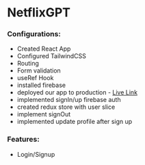 # NetflixGPT

### Configurations:

- Created React App
- Configured TailwindCSS
- Routing
- Form validation
- useRef Hook
- installed firebase
- deployed our app to production - [Live Link](https://netflixgpt-650ee.web.app)
- implemented signIn/up firebase auth
- created redux store with user slice
- implement signOut
- implemented update profile after sign up

### Features:

- Login/Signup

